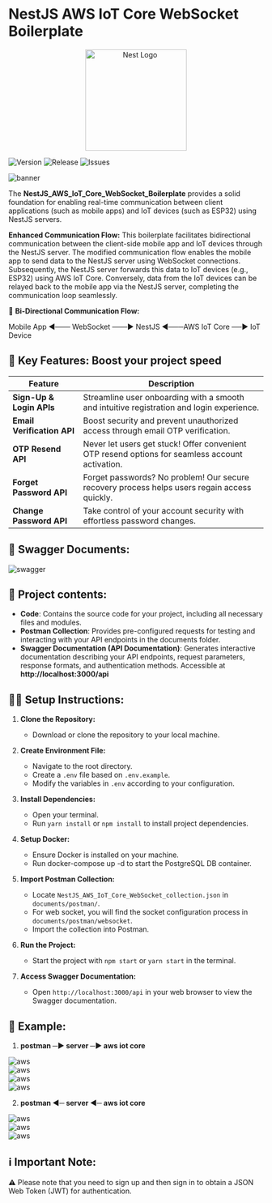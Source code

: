 # NestJS AWS IoT Core WebSocket Boilerplate

<p align="center">
  <a href="http://nestjs.com/" target="blank"><img src="https://nestjs.com/img/logo-small.svg" width="200" alt="Nest Logo" /></a>
</p>


![Version](https://img.shields.io/github/v/tag/Md-Tarikul-Islam-Juel/nestJS_Websocket?label=version&color=blue)
![Release](https://img.shields.io/github/v/release/Md-Tarikul-Islam-Juel/nestJS_Websocket?label=release&color=blue)
![Issues](https://img.shields.io/github/issues/Md-Tarikul-Islam-Juel/nestJS_Websocket?color=red)


<img src="https://github.com/Md-Tarikul-Islam-Juel/NestJs_AWS_IoT_Core_WebSocket/blob/main/documents/photos/banner.jpg" alt="banner" style="display: block; margin: auto;">


The **NestJS_AWS_IoT_Core_WebSocket_Boilerplate** provides a solid foundation for enabling real-time communication between client applications (such as mobile apps) and IoT devices (such as ESP32) using NestJS servers.

**Enhanced Communication Flow:**
This boilerplate facilitates bidirectional communication between the client-side mobile app and IoT devices through the NestJS server. The modified communication flow enables the mobile app to send data to the NestJS server using WebSocket connections. Subsequently, the NestJS server forwards this data to IoT devices (e.g., ESP32) using AWS IoT Core. Conversely, data from the IoT devices can be relayed back to the mobile app via the NestJS server, completing the communication loop seamlessly.


🌟 **Bi-Directional Communication Flow:**

Mobile App  ◀─── WebSocket ───▶ NestJS ◀───AWS IoT Core ──▶ IoT Device 




## 🚀 Key Features: Boost your project speed

| Feature                    | Description                                                                                     |
|----------------------------|-------------------------------------------------------------------------------------------------|
| **Sign-Up & Login APIs**   | Streamline user onboarding with a smooth and intuitive registration and login experience.       |
| **Email Verification API** | Boost security and prevent unauthorized access through email OTP verification.                  |
| **OTP Resend API**         | Never let users get stuck! Offer convenient OTP resend options for seamless account activation. |
| **Forget Password API**    | Forget passwords? No problem! Our secure recovery process helps users regain access quickly.    |
| **Change Password API**    | Take control of your account security with effortless password changes.                         |


## 📖 Swagger Documents:

<img src="https://github.com/Md-Tarikul-Islam-Juel/NestJs_AWS_IoT_Core_WebSocket/blob/main/documents/photos/swagger.png" alt="swagger" style="display: block; margin: auto;">

## 📁 Project contents:

- **Code**: Contains the source code for your project, including all necessary files and modules.
- **Postman Collection**: Provides pre-configured requests for testing and interacting with your API endpoints in
  the documents folder.
- **Swagger Documentation (API Documentation)**:
  Generates interactive documentation describing your API endpoints, request parameters, response formats, and
  authentication methods.
  Accessible at **http://localhost:3000/api**

## 🚴🏿 Setup Instructions:

1. **Clone the Repository:**
   - Download or clone the repository to your local machine.

2. **Create Environment File:**
   - Navigate to the root directory.
   - Create a `.env` file based on `.env.example`.
   - Modify the variables in `.env` according to your configuration.

3. **Install Dependencies:**
   - Open your terminal.
   - Run `yarn install` or `npm install` to install project dependencies.

4. **Setup Docker:**
   - Ensure Docker is installed on your machine.
   - Run docker-compose up -d to start the PostgreSQL DB container.
   
5. **Import Postman Collection:**
   - Locate `NestJS_AWS_IoT_Core_WebSocket_collection.json` in `documents/postman/`.
   - For web socket, you will find the socket configuration process in `documents/postman/websocket`.
   - Import the collection into Postman.

6. **Run the Project:**
   - Start the project with `npm start` or `yarn start` in the terminal.

7. **Access Swagger Documentation:**
   - Open `http://localhost:3000/api` in your web browser to view the Swagger documentation.



## 📖 Example:

1. **postman ─▶ server ─▶ aws iot core**
<img src="https://github.com/Md-Tarikul-Islam-Juel/NestJs_AWS_IoT_Core_WebSocket/blob/main/documents/photos/21.png" alt="aws" style="display: block; margin: auto;">
<img src="https://github.com/Md-Tarikul-Islam-Juel/NestJs_AWS_IoT_Core_WebSocket/blob/main/documents/photos/22.png" alt="aws" style="display: block; margin: auto;">
<img src="https://github.com/Md-Tarikul-Islam-Juel/NestJs_AWS_IoT_Core_WebSocket/blob/main/documents/photos/23.png" alt="aws" style="display: block; margin: auto;">
<img src="https://github.com/Md-Tarikul-Islam-Juel/NestJs_AWS_IoT_Core_WebSocket/blob/main/documents/photos/24.png" alt="aws" style="display: block; margin: auto;">

2. **postman ◀─ server ◀─ aws iot core**
<img src="https://github.com/Md-Tarikul-Islam-Juel/NestJs_AWS_IoT_Core_WebSocket/blob/main/documents/photos/11.png" alt="aws" style="display: block; margin: auto;">
<img src="https://github.com/Md-Tarikul-Islam-Juel/NestJs_AWS_IoT_Core_WebSocket/blob/main/documents/photos/12.png" alt="aws" style="display: block; margin: auto;">
<img src="https://github.com/Md-Tarikul-Islam-Juel/NestJs_AWS_IoT_Core_WebSocket/blob/main/documents/photos/13.png" alt="aws" style="display: block; margin: auto;">


## ℹ️ Important Note:

⚠️ Please note that you need to sign up and then sign in to obtain a JSON Web Token (JWT) for authentication.

